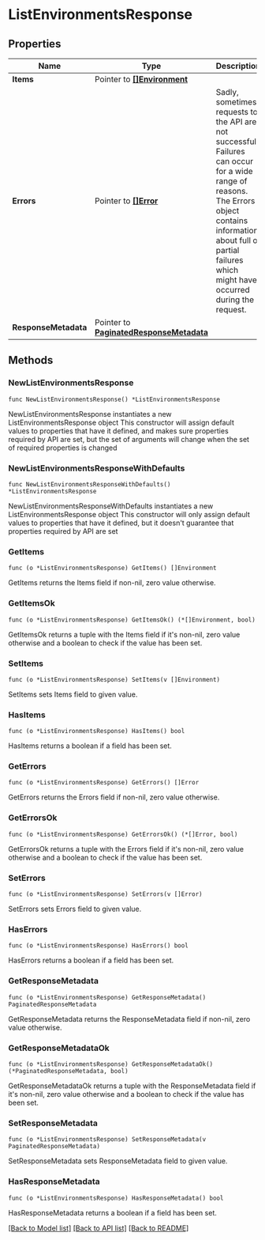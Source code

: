 # ListEnvironmentsResponse

## Properties

Name | Type | Description | Notes
------------ | ------------- | ------------- | -------------
**Items** | Pointer to [**[]Environment**](Environment.md) |  | [optional] 
**Errors** | Pointer to [**[]Error**](Error.md) | Sadly, sometimes requests to the API are not successful. Failures can occur for a wide range of reasons. The Errors object contains information about full or partial failures which might have occurred during the request. | [optional] 
**ResponseMetadata** | Pointer to [**PaginatedResponseMetadata**](PaginatedResponseMetadata.md) |  | [optional] 

## Methods

### NewListEnvironmentsResponse

`func NewListEnvironmentsResponse() *ListEnvironmentsResponse`

NewListEnvironmentsResponse instantiates a new ListEnvironmentsResponse object
This constructor will assign default values to properties that have it defined,
and makes sure properties required by API are set, but the set of arguments
will change when the set of required properties is changed

### NewListEnvironmentsResponseWithDefaults

`func NewListEnvironmentsResponseWithDefaults() *ListEnvironmentsResponse`

NewListEnvironmentsResponseWithDefaults instantiates a new ListEnvironmentsResponse object
This constructor will only assign default values to properties that have it defined,
but it doesn't guarantee that properties required by API are set

### GetItems

`func (o *ListEnvironmentsResponse) GetItems() []Environment`

GetItems returns the Items field if non-nil, zero value otherwise.

### GetItemsOk

`func (o *ListEnvironmentsResponse) GetItemsOk() (*[]Environment, bool)`

GetItemsOk returns a tuple with the Items field if it's non-nil, zero value otherwise
and a boolean to check if the value has been set.

### SetItems

`func (o *ListEnvironmentsResponse) SetItems(v []Environment)`

SetItems sets Items field to given value.

### HasItems

`func (o *ListEnvironmentsResponse) HasItems() bool`

HasItems returns a boolean if a field has been set.

### GetErrors

`func (o *ListEnvironmentsResponse) GetErrors() []Error`

GetErrors returns the Errors field if non-nil, zero value otherwise.

### GetErrorsOk

`func (o *ListEnvironmentsResponse) GetErrorsOk() (*[]Error, bool)`

GetErrorsOk returns a tuple with the Errors field if it's non-nil, zero value otherwise
and a boolean to check if the value has been set.

### SetErrors

`func (o *ListEnvironmentsResponse) SetErrors(v []Error)`

SetErrors sets Errors field to given value.

### HasErrors

`func (o *ListEnvironmentsResponse) HasErrors() bool`

HasErrors returns a boolean if a field has been set.

### GetResponseMetadata

`func (o *ListEnvironmentsResponse) GetResponseMetadata() PaginatedResponseMetadata`

GetResponseMetadata returns the ResponseMetadata field if non-nil, zero value otherwise.

### GetResponseMetadataOk

`func (o *ListEnvironmentsResponse) GetResponseMetadataOk() (*PaginatedResponseMetadata, bool)`

GetResponseMetadataOk returns a tuple with the ResponseMetadata field if it's non-nil, zero value otherwise
and a boolean to check if the value has been set.

### SetResponseMetadata

`func (o *ListEnvironmentsResponse) SetResponseMetadata(v PaginatedResponseMetadata)`

SetResponseMetadata sets ResponseMetadata field to given value.

### HasResponseMetadata

`func (o *ListEnvironmentsResponse) HasResponseMetadata() bool`

HasResponseMetadata returns a boolean if a field has been set.


[[Back to Model list]](../README.md#documentation-for-models) [[Back to API list]](../README.md#documentation-for-api-endpoints) [[Back to README]](../README.md)


